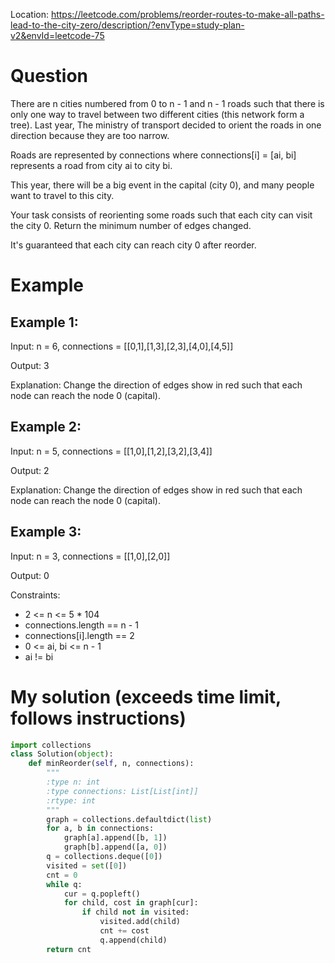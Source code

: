 Location: https://leetcode.com/problems/reorder-routes-to-make-all-paths-lead-to-the-city-zero/description/?envType=study-plan-v2&envId=leetcode-75
# Question
There are n cities numbered from 0 to n - 1 and n - 1 roads such that there is only one way to travel between two different cities (this network form a tree). Last year, The ministry of transport decided to orient the roads in one direction because they are too narrow.

Roads are represented by connections where connections[i] = [ai, bi] represents a road from city ai to city bi.

This year, there will be a big event in the capital (city 0), and many people want to travel to this city.

Your task consists of reorienting some roads such that each city can visit the city 0. Return the minimum number of edges changed.

It's guaranteed that each city can reach city 0 after reorder.

# Example
## Example 1:

Input: n = 6, connections = [[0,1],[1,3],[2,3],[4,0],[4,5]]

Output: 3

Explanation: Change the direction of edges show in red such that each node can reach the node 0 (capital).

## Example 2:

Input: n = 5, connections = [[1,0],[1,2],[3,2],[3,4]]

Output: 2

Explanation: Change the direction of edges show in red such that each node can reach the node 0 (capital).

## Example 3:

Input: n = 3, connections = [[1,0],[2,0]]

Output: 0

Constraints:
- 2 <= n <= 5 * 104
- connections.length == n - 1
- connections[i].length == 2
- 0 <= ai, bi <= n - 1
- ai != bi


# My solution (exceeds time limit, follows instructions)
```python
import collections
class Solution(object):
    def minReorder(self, n, connections):
        """
        :type n: int
        :type connections: List[List[int]]
        :rtype: int
        """
        graph = collections.defaultdict(list)
        for a, b in connections:
            graph[a].append([b, 1])
            graph[b].append([a, 0])
        q = collections.deque([0])
        visited = set([0])
        cnt = 0
        while q:
            cur = q.popleft()
            for child, cost in graph[cur]:
                if child not in visited:
                    visited.add(child)
                    cnt += cost
                    q.append(child)
        return cnt
        
```
